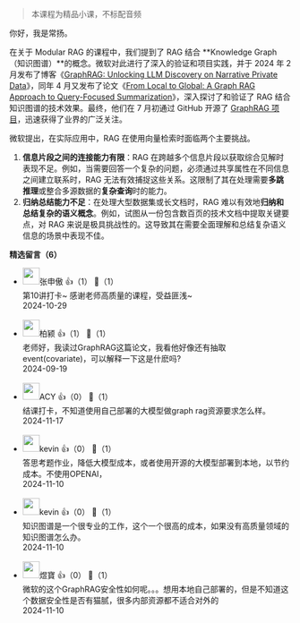 > 本课程为精品小课，不标配音频

你好，我是常扬。

在关于 Modular RAG 的课程中，我们提到了 RAG 结合 **Knowledge Graph （知识图谱）**的概念。微软对此进行了深入的验证和项目实践，并于 2024 年 2 月发布了博客《[GraphRAG: Unlocking LLM Discovery on Narrative Private Data](https://www.microsoft.com/en-us/research/blog/graphrag-unlocking-llm-discovery-on-narrative-private-data/)》，同年 4 月又发布了论文《[From Local to Global: A Graph RAG Approach to Query-Focused Summarization](https://arxiv.org/pdf/2404.16130)》，深入探讨了和验证了 RAG 结合知识图谱的技术效果。最终，他们在 7 月初通过 GitHub 开源了 [GraphRAG 项目](https://github.com/microsoft/graphrag)，迅速获得了业界的广泛关注。

微软提出，在实际应用中，RAG 在使用向量检索时面临两个主要挑战。

1. **信息片段之间的连接能力有限**：RAG 在跨越多个信息片段以获取综合见解时表现不足。例如，当需要回答一个复杂的问题，必须通过共享属性在不同信息之间建立联系时，RAG 无法有效捕捉这些关系。这限制了其在处理需要**多跳推理**或整合多源数据的**复杂查询**时的能力。
2. **归纳总结能力不足**：在处理大型数据集或长文档时，RAG 难以有效地**归纳和总结复杂的语义概念**。例如，试图从一份包含数百页的技术文档中提取关键要点，对 RAG 来说是极具挑战性的。这导致其在需要全面理解和总结复杂语义信息的场景中表现不佳。
<div><strong>精选留言（6）</strong></div><ul>
<li><img src="https://static001.geekbang.org/account/avatar/00/12/0a/a4/828a431f.jpg" width="30px"><span>张申傲</span> 👍（1） 💬（1）<div>第10讲打卡~
感谢老师高质量的课程，受益匪浅~</div>2024-10-29</li><br/><li><img src="https://static001.geekbang.org/account/avatar/00/14/8e/fe/87fd3eb5.jpg" width="30px"><span>柏颍</span> 👍（1） 💬（1）<div>老师好，我读过GraphRAG这篇论文，我看他好像还有抽取event(covariate)，可以解释一下这是什麽吗?</div>2024-09-19</li><br/><li><img src="https://static001.geekbang.org/account/avatar/00/39/b8/f6/e8f58f5e.jpg" width="30px"><span>ACY</span> 👍（0） 💬（1）<div>结课打卡，不知道使用自己部署的大模型做graph rag资源要求怎么样。</div>2024-11-17</li><br/><li><img src="https://static001.geekbang.org/account/avatar/00/3b/d0/e5/0a3ee17c.jpg" width="30px"><span>kevin</span> 👍（0） 💬（1）<div>答思考题作业，降低大模型成本，或者使用开源的大模型部署到本地，以节约成本。不使用OPENAI，</div>2024-11-10</li><br/><li><img src="https://static001.geekbang.org/account/avatar/00/3b/d0/e5/0a3ee17c.jpg" width="30px"><span>kevin</span> 👍（0） 💬（1）<div>知识图谱是一个很专业的工作，这个一个很高的成本，如果没有高质量领域的知识图谱怎么办。
</div>2024-11-10</li><br/><li><img src="https://static001.geekbang.org/account/avatar/00/12/a8/46/42c2e559.jpg" width="30px"><span>煜寶</span> 👍（0） 💬（1）<div>微软的这个GraphRAG安全性如何呢。。。想用本地自己部署的，但是不知道这个数据安全性是否有猫腻，很多内部资源都不适合对外的</div>2024-11-10</li><br/>
</ul>
